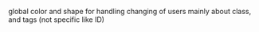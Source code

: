 global color and shape for handling changing of users
mainly about class, and tags (not specific like ID)
